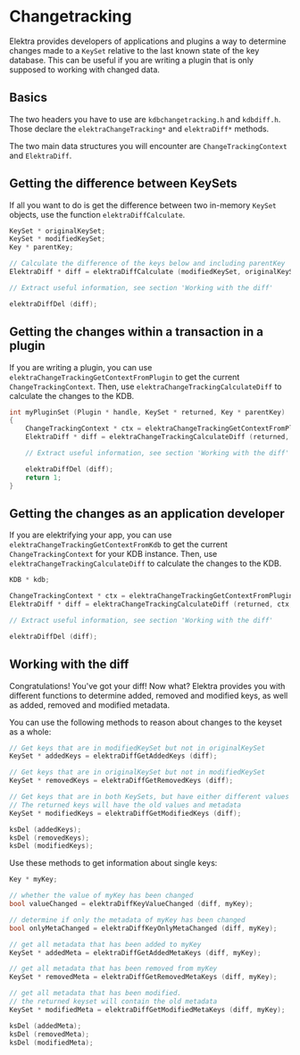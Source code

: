 # Changetracking

Elektra provides developers of applications and plugins a way to determine changes made to a `KeySet` relative to the last known state of the key database.
This can be useful if you are writing a plugin that is only supposed to working with changed data.

## Basics

The two headers you have to use are `kdbchangetracking.h` and `kdbdiff.h`.
Those declare the `elektraChangeTracking*` and `elektraDiff*` methods.

The two main data structures you will encounter are `ChangeTrackingContext` and `ElektraDiff`.

## Getting the difference between KeySets

If all you want to do is get the difference between two in-memory `KeySet` objects, use the function `elektraDiffCalculate`.

```c
KeySet * originalKeySet;
KeySet * modifiedKeySet;
Key * parentKey;

// Calculate the difference of the keys below and including parentKey
ElektraDiff * diff = elektraDiffCalculate (modifiedKeySet, originalKeySet, parentKey);

// Extract useful information, see section 'Working with the diff'

elektraDiffDel (diff);
```

## Getting the changes within a transaction in a plugin

If you are writing a plugin, you can use `elektraChangeTrackingGetContextFromPlugin` to get the current `ChangeTrackingContext`.
Then, use `elektraChangeTrackingCalculateDiff` to calculate the changes to the KDB.

```c
int myPluginSet (Plugin * handle, KeySet * returned, Key * parentKey)
{
	ChangeTrackingContext * ctx = elektraChangeTrackingGetContextFromPlugin (handle);
	ElektraDiff * diff = elektraChangeTrackingCalculateDiff (returned, ctx, parentKey);

	// Extract useful information, see section 'Working with the diff'

	elektraDiffDel (diff);
	return 1;
}
```

## Getting the changes as an application developer

If you are elektrifying your app, you can use `elektraChangeTrackingGetContextFromKdb` to get the current `ChangeTrackingContext` for your KDB instance.
Then, use `elektraChangeTrackingCalculateDiff` to calculate the changes to the KDB.

```c
KDB * kdb;

ChangeTrackingContext * ctx = elektraChangeTrackingGetContextFromPlugin (kdb);
ElektraDiff * diff = elektraChangeTrackingCalculateDiff (returned, ctx, parentKey);

// Extract useful information, see section 'Working with the diff'

elektraDiffDel (diff);
```

## Working with the diff

Congratulations! You've got your diff!
Now what?
Elektra provides you with different functions to determine added, removed and modified keys, as well as added, removed and modified metadata.

You can use the following methods to reason about changes to the keyset as a whole:

```c
// Get keys that are in modifiedKeySet but not in originalKeySet
KeySet * addedKeys = elektraDiffGetAddedKeys (diff);

// Get keys that are in originalKeySet but not in modifiedKeySet
KeySet * removedKeys = elektraDiffGetRemovedKeys (diff);

// Get keys that are in both KeySets, but have either different values or different metadata.
// The returned keys will have the old values and metadata
KeySet * modifiedKeys = elektraDiffGetModifiedKeys (diff);

ksDel (addedKeys);
ksDel (removedKeys);
ksDel (modifiedKeys);
```

Use these methods to get information about single keys:

```c
Key * myKey;

// whether the value of myKey has been changed
bool valueChanged = elektraDiffKeyValueChanged (diff, myKey);

// determine if only the metadata of myKey has been changed
bool onlyMetaChanged = elektraDiffKeyOnlyMetaChanged (diff, myKey);

// get all metadata that has been added to myKey
KeySet * addedMeta = elektraDiffGetAddedMetaKeys (diff, myKey);

// get all metadata that has been removed from myKey
KeySet * removedMeta = elektraDiffGetRemovedMetaKeys (diff, myKey);

// get all metadata that has been modified.
// the returned keyset will contain the old metadata
KeySet * modifiedMeta = elektraDiffGetModifiedMetaKeys (diff, myKey);

ksDel (addedMeta);
ksDel (removedMeta);
ksDel (modifiedMeta);
```

